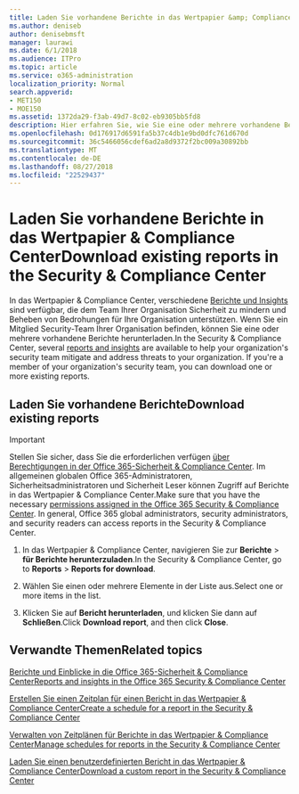 ```yaml
---
title: Laden Sie vorhandene Berichte in das Wertpapier &amp; Compliance Center
ms.author: deniseb
author: denisebmsft
manager: laurawi
ms.date: 6/1/2018
ms.audience: ITPro
ms.topic: article
ms.service: o365-administration
localization_priority: Normal
search.appverid:
- MET150
- MOE150
ms.assetid: 1372da29-f3ab-49d7-8c02-eb9305bb5fd8
description: Hier erfahren Sie, wie Sie eine oder mehrere vorhandene Berichte in das Wertpapier herunterladen &amp; Compliance Center.
ms.openlocfilehash: 0d176917d6591fa5b37c4db1e9bd0dfc761d670d
ms.sourcegitcommit: 36c5466056cdef6ad2a8d9372f2bc009a30892bb
ms.translationtype: MT
ms.contentlocale: de-DE
ms.lasthandoff: 08/27/2018
ms.locfileid: "22529437"
---
```

# <a name="download-existing-reports-in-the-security-amp-compliance-center"></a><span data-ttu-id="50029-103">Laden Sie vorhandene Berichte in das Wertpapier &amp; Compliance Center</span><span class="sxs-lookup"><span data-stu-id="50029-103">Download existing reports in the Security &amp; Compliance Center</span></span>

<span data-ttu-id="50029-p101">In das Wertpapier &amp; Compliance Center, verschiedene [Berichte und Insights](reports-and-insights-in-security-and-compliance.md) sind verfügbar, die dem Team Ihrer Organisation Sicherheit zu mindern und Beheben von Bedrohungen für Ihre Organisation unterstützen. Wenn Sie ein Mitglied Security-Team Ihrer Organisation befinden, können Sie eine oder mehrere vorhandene Berichte herunterladen.</span><span class="sxs-lookup"><span data-stu-id="50029-p101">In the Security &amp; Compliance Center, several [reports and insights](reports-and-insights-in-security-and-compliance.md) are available to help your organization's security team mitigate and address threats to your organization. If you're a member of your organization's security team, you can download one or more existing reports.</span></span> 
  
## <a name="download-existing-reports"></a><span data-ttu-id="50029-106">Laden Sie vorhandene Berichte</span><span class="sxs-lookup"><span data-stu-id="50029-106">Download existing reports</span></span>

> [!IMPORTANT]
> <span data-ttu-id="50029-p102">Stellen Sie sicher, dass Sie die erforderlichen verfügen [über Berechtigungen in der Office 365-Sicherheit &amp; Compliance Center](permissions-in-the-security-and-compliance-center.md). Im allgemeinen globalen Office 365-Administratoren, Sicherheitsadministratoren und Sicherheit Leser können Zugriff auf Berichte in das Wertpapier &amp; Compliance Center.</span><span class="sxs-lookup"><span data-stu-id="50029-p102">Make sure that you have the necessary [permissions assigned in the Office 365 Security &amp; Compliance Center](permissions-in-the-security-and-compliance-center.md). In general, Office 365 global administrators, security administrators, and security readers can access reports in the Security &amp; Compliance Center.</span></span> 
  
1. <span data-ttu-id="50029-109">In das Wertpapier &amp; Compliance Center, navigieren Sie zur **Berichte** \> **für Berichte herunterzuladen**.</span><span class="sxs-lookup"><span data-stu-id="50029-109">In the Security &amp; Compliance Center, go to **Reports** \> **Reports for download**.</span></span>
    
2. <span data-ttu-id="50029-110">Wählen Sie einen oder mehrere Elemente in der Liste aus.</span><span class="sxs-lookup"><span data-stu-id="50029-110">Select one or more items in the list.</span></span>
    
3. <span data-ttu-id="50029-111">Klicken Sie auf **Bericht herunterladen**, und klicken Sie dann auf **Schließen**.</span><span class="sxs-lookup"><span data-stu-id="50029-111">Click **Download report**, and then click **Close**.</span></span>
    
## <a name="related-topics"></a><span data-ttu-id="50029-112">Verwandte Themen</span><span class="sxs-lookup"><span data-stu-id="50029-112">Related topics</span></span>
<span data-ttu-id="50029-113"><a name="download"> </a></span><span class="sxs-lookup"><span data-stu-id="50029-113"></span></span>

[<span data-ttu-id="50029-114">Berichte und Einblicke in die Office 365-Sicherheit &amp; Compliance Center</span><span class="sxs-lookup"><span data-stu-id="50029-114">Reports and insights in the Office 365 Security &amp; Compliance Center</span></span>](reports-and-insights-in-security-and-compliance.md)
  
[<span data-ttu-id="50029-115">Erstellen Sie einen Zeitplan für einen Bericht in das Wertpapier &amp; Compliance Center</span><span class="sxs-lookup"><span data-stu-id="50029-115">Create a schedule for a report in the Security &amp; Compliance Center</span></span>](create-a-schedule-for-a-report.md)
  
[<span data-ttu-id="50029-116">Verwalten von Zeitplänen für Berichte in das Wertpapier &amp; Compliance Center</span><span class="sxs-lookup"><span data-stu-id="50029-116">Manage schedules for reports in the Security &amp; Compliance Center</span></span>](manage-schedules-for-multiple-reports.md)
  
[<span data-ttu-id="50029-117">Laden Sie einen benutzerdefinierten Bericht in das Wertpapier &amp; Compliance Center</span><span class="sxs-lookup"><span data-stu-id="50029-117">Download a custom report in the Security &amp; Compliance Center</span></span>](set-up-and-download-a-custom-report.md)
  

